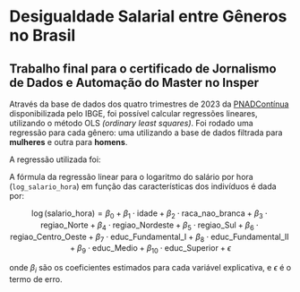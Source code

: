 # Desigualdade Salarial entre Gêneros no Brasil
## Trabalho final para o certificado de Jornalismo de Dados e Automação do Master no Insper

Através da base de dados dos quatro trimestres de 2023 da [PNADContínua](https://www.ibge.gov.br/estatisticas/sociais/trabalho/9171-pesquisa-nacional-por-amostra-de-domicilios-continua-mensal.html) disponibilizada pelo IBGE, foi possível calcular regressões lineares, utilizando o método OLS *(ordinary least squares)*. Foi rodado uma regressão para cada gênero: uma utilizando a base de dados filtrada para **mulheres** e outra para **homens**.

A regressão utilizada foi:

A fórmula da regressão linear para o logaritmo do salário por hora (`log_salario_hora`) em função das características dos indivíduos é dada por:

$$
\log(\text{salario\_hora}) = \beta_0 + \beta_1 \cdot \text{idade} + \beta_2 \cdot \text{raca\_nao\_branca} + \beta_3 \cdot \text{regiao\_Norte} + \beta_4 \cdot \text{regiao\_Nordeste} + \beta_5 \cdot \text{regiao\_Sul} + \beta_6 \cdot \text{regiao\_Centro\_Oeste} + \beta_7 \cdot \text{educ\_Fundamental\_I} + \beta_8 \cdot \text{educ\_Fundamental\_II} + \beta_9 \cdot \text{educ\_Medio} + \beta_{10} \cdot \text{educ\_Superior} + \epsilon
$$

onde $\beta_i$ são os coeficientes estimados para cada variável explicativa, e $\epsilon$ é o termo de erro.

